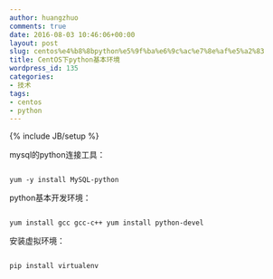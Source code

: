 ```yaml
---
author: huangzhuo
comments: true
date: 2016-08-03 10:46:06+00:00
layout: post
slug: centos%e4%b8%8bpython%e5%9f%ba%e6%9c%ac%e7%8e%af%e5%a2%83
title: CentOS下python基本环境
wordpress_id: 135
categories:
- 技术
tags:
- centos
- python
---
```

{% include JB/setup %}

mysql的python连接工具：

```

yum -y install MySQL-python

```



python基本开发环境：

```

yum install gcc gcc-c++ yum install python-devel

```



安装虚拟环境：

```

pip install virtualenv

```

 
